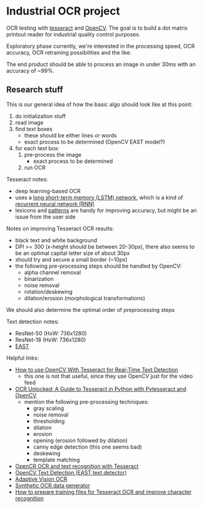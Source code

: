 # Industrial OCR project

OCR testing with [tesseract][tesseract] and [OpenCV][opencv].
The goal is to build a dot matrix printout reader for industrial quality
control purposes.

Exploratory phase currently, we're interested in the processing speed,
OCR accuracy, OCR retraining possibilities and the like.

The end product should be able to process an image in under 30ms with
an accuracy of ~99%.

## Research stuff

This is our general idea of how the basic algo should look like at this point:
1. do initialization stuff
2. read image
3. find text boxes
    - these should be either lines or words
    - exact process to be determined (OpenCV EAST model?)
4. for each text box:
    1. pre-process the image
        - exact process to be determined
    2. run OCR


Tesseract notes:
- deep learning-based OCR
- uses a [long short-term memory (LSTM) network][lstm], which is a kind of
[recurrent neural network (RNN)][rnn]
- lexicons and [patterns][tesseract-patterns] are handy for improving accuracy,
but might be an issue from the user side

Notes on improving Tesseract OCR results:
- black text and white background
- DPI >= 300 (x-height should be between 20-30px), there also seems
to be an optimal capital letter size of about 30px
- should try and secure a small border (~10px)
- the following pre-processing steps should be handled by OpenCV:
    - alpha channel removal
    - binarization
    - noise removal
    - rotation/deskewing
    - dilation/erosion (morphological transformations)

We should also determine the optimal order of preprocessing steps

Text detection notes:
- ResNet-50 (HxW: 736x1280)
- ResNet-18 (HxW: 736x1280)
- [EAST][east-td]

Helpful links:
- [How to use OpenCV With Tesseract for Real-Time Text Detection][encord]
    - this one is not that useful, since they use OpenCV just for the video feed
- [OCR Unlocked: A Guide to Tesseract in Python with Pytesseract and OpenCV][nanonets]
    - mention the following pre-processing techniques:
        - gray scaling
        - noise removal
        - thresholding
        - dilation
        - erosion
        - opening (erosion followed by dilation)
        - canny edge detection (this one seems bad)
        - deskewing
        - template matching
- [OpenCR OCR and text recognition with Tesseract][pyimg-ocr]
- [OpenCV Text Detection (EAST text detector)][pyimg-east]
- [Adaptive Vision OCR][av-ocr]
- [Synthetic OCR data generator][git-ocr-gen]
- [How to prepare training files for Tesseract OCR and improve character recognition][pretius]



[tesseract]: https://github.com/tesseract-ocr/tesseract
[tesseract-patterns]: https://tesseract-ocr.github.io/tessdoc/APIExample-user_patterns.html
[opencv]: https://opencv.org
[encord]: https://encord.com/blog/realtime-text-recognition-with-tesseract-using-opencv/
[nanonets]: https://nanonets.com/blog/ocr-with-tesseract/
[pyimg-ocr]: https://pyimagesearch.com/2018/09/17/opencv-ocr-and-text-recognition-with-tesseract/
[pyimg-east]: https://pyimagesearch.com/2018/08/20/opencv-text-detection-east-text-detector/
[lstm]: https://en.wikipedia.org/wiki/Long_short-term_memory
[rnn]: https://en.wikipedia.org/wiki/Recurrent_neural_network
[av-ocr]: https://docs.adaptive-vision.com/current/studio/machine_vision_guide/OpticalCharacterRecognition.html
[git-ocr-gen]: https://github.com/Belval/TextRecognitionDataGenerator?tab=readme-ov-file
[pretius]: https://pretius.com/blog/ocr-tesseract-training-data/
[east-td]: https://github.com/argman/EAST
